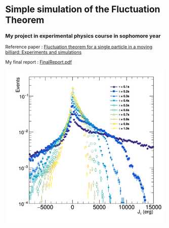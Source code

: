 # Simple simulation of the Fluctuation Theorem #

### My project in experimental physics course in sophomore year ###

Reference paper : [Fluctuation theorem for a single particle in a moving billiard: Experiments and simulations](https://journals.aps.org/pre/abstract/10.1103/PhysRevE.76.021115)

My final report : [FinalReport.pdf](https://github.com/hrjheng/Fluctuation-Theorem/blob/master/FinalReport.pdf)

![An example figure](plot/Jtau_ep0.9_ew0.9_fre0.6_dur120_logy.png)